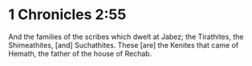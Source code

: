 # 1 Chronicles 2:55

And the families of the scribes which dwelt at Jabez; the Tirathites, the Shimeathites, [and] Suchathites. These [are] the Kenites that came of Hemath, the father of the house of Rechab.